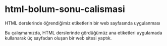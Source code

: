 # html-bolum-sonu-calismasi
HTML derslerinde öğrendiğimiz etiketlerin bir web sayfasında uygulanması

Bu çalışmamızda, HTML derslerinde gördüğümüz ana etiketleri uygulamada kullanarak üç sayfadan
oluşan bir web sitesi yaptık. 
